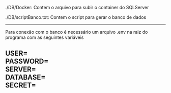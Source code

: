 ./DB/Docker: Contem o arquivo para subir o container do SQLServer    

./DB/scriptBanco.txt: Contem o script para gerar o banco de dados  

------------------------------------------------------  

Para conexão com o banco é necessário um arquivo .env na raiz do programa com as seguintes variáveis 

USER=  
PASSWORD=  
SERVER=  
DATABASE=  
SECRET=
------------------------------------------------------  





